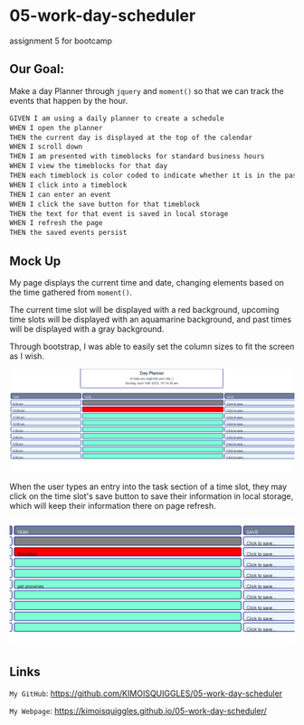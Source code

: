 # 05-work-day-scheduler
assignment 5 for bootcamp


## Our Goal:
Make a day Planner through `jquery` and `moment()` so that we can track the events that happen by the hour.

```md
GIVEN I am using a daily planner to create a schedule
WHEN I open the planner
THEN the current day is displayed at the top of the calendar
WHEN I scroll down
THEN I am presented with timeblocks for standard business hours
WHEN I view the timeblocks for that day
THEN each timeblock is color coded to indicate whether it is in the past, present, or future
WHEN I click into a timeblock
THEN I can enter an event
WHEN I click the save button for that timeblock
THEN the text for that event is saved in local storage
WHEN I refresh the page
THEN the saved events persist
```

## Mock Up

My page displays the current time and date, changing elements based on the time gathered from `moment()`.  

The current time slot will be displayed with a red background, upcoming time slots will be displayed with an aquamarine background, and past times will be displayed with a gray background.

Through bootstrap, I was able to easily set the column sizes to fit the screen as I wish.

![My day planner](./capture.png)

When the user types an entry into the task section of a time slot, they may click on the time slot's save button to save their information in local storage, which will keep their information there on page refresh.

![My day planner, after saving](./capture2.PNG)

## Links

`My GitHub`: https://github.com/KIMOISQUIGGLES/05-work-day-scheduler

`My Webpage`: https://kimoisquiggles.github.io/05-work-day-scheduler/


